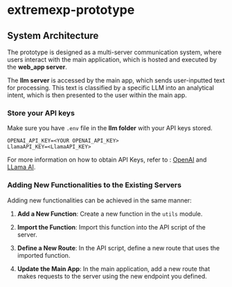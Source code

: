 # extremexp-prototype
## System Architecture

The prototype is designed as a multi-server communication system, where users interact with the main application, which is hosted and executed by the **web_app server**.


The **llm server** is accessed by the main app, which sends user-inputted text for processing. This text is classified by a specific LLM into an analytical intent, which is then presented to the user within the main app.

### Store your API keys
Make sure you have ```.env``` file in the **llm folder** with your API keys stored.
  ```
  OPENAI_API_KEY=<YOUR OPENAI_API_KEY>
  LlamaAPI_KEY=<LlamaAPI_KEY>
  ```
For more information on how to obtain API Keys, refer to : [OpenAI](https://platform.openai.com/docs/quickstart) and [LLama AI](https://docs.llama-api.com/api-token).


### Adding New Functionalities to the Existing Servers

Adding new functionalities can be achieved in the same manner: 

1. **Add a New Function**: Create a new function in the `utils` module.

2. **Import the Function**: Import this function into the API script of the server.

3. **Define a New Route**: In the API script, define a new route that uses the imported function.

4. **Update the Main App**: In the main application, add a new route that makes requests to the server using the new endpoint you defined.
